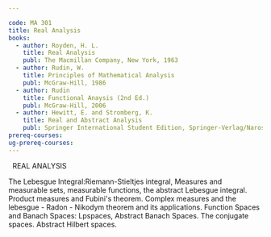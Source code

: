 ```yaml
---

code: MA 301
title: Real Analysis
books:
  - author: Royden, H. L.
    title: Real Analysis
    publ: The Macmillan Company, New York, 1963
  - author: Rudin, W.
    title: Principles of Mathematical Analysis
    publ: McGraw-Hill, 1986
  - author: Rudin
    title: Functional Anaysis (2nd Ed.)
    publ: McGraw-Hill, 2006
  - author: Hewitt, E. and Stromberg, K.
    title: Real and Abstract Analysis
    publ: Springer International Student Edition, Springer-Verlag/Narosa Pub. House, New Delhi, 1978
prereq-courses: 
ug-prereq-courses: 
---
```


 
REAL ANALYSIS

The Lebesgue Integral:Riemann-Stieltjes integral, Measures and measurable sets,
measurable functions, the abstract Lebesgue integral. Product measures and
Fubini's theorem. Complex measures and the lebesgue - Radon - Nikodym theorem
and its applications.
Function Spaces and Banach Spaces: Lpspaces, Abstract Banach Spaces. The
conjugate spaces. Abstract Hilbert spaces.
